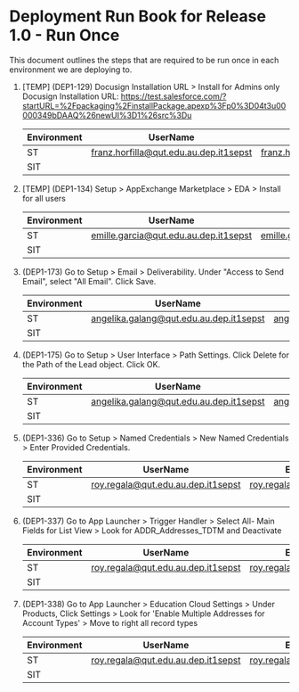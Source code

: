 # Deployment Run Book for Release 1.0 - Run Once

This document outlines the steps that are required to be run once in each environment we are deploying to.

1. [TEMP] (DEP1-129) Docusign Installation URL > Install for Admins only 
Docusign Installation URL: https://test.salesforce.com/?startURL=%2Fpackaging%2FinstallPackage.apexp%3Fp0%3D04t3u00000349bDAAQ%26newUI%3D1%26src%3Du 
   

      | Environment  | UserName                                  | Email                        | 
      |--------------|-------------------------------------------|------------------------------|
      | ST           |franz.horfilla@qut.edu.au.dep.it1sepst     |franz.horfilla@qut.edu.au     | 
      | SIT          |                                           |                              | 

2. [TEMP] (DEP1-134) Setup > AppExchange Marketplace > EDA > Install for all users
   
      | Environment  | UserName                                  | Email                        | 
      |--------------|-------------------------------------------|------------------------------|
      | ST           |	emille.garcia@qut.edu.au.dep.it1sepst    |emille.garcia@qut.edu.au      | 
      | SIT          |                                           |                              |

3. (DEP1-173) Go to Setup > Email > Deliverability. Under "Access to Send Email", select "All Email". Click Save. 
   

      | Environment  | UserName                                  | Email                        | 
      |--------------|-------------------------------------------|------------------------------|
      | ST           |angelika.galang@qut.edu.au.dep.it1sepst    |angelika.galang@qut.edu.au    | 
      | SIT          |                                           |                              | 

4. (DEP1-175) Go to Setup > User Interface > Path Settings. Click Delete for the Path of the Lead object. Click OK.
   
      | Environment  | UserName                                  | Email                        | 
      |--------------|-------------------------------------------|------------------------------|
      | ST           |angelika.galang@qut.edu.au.dep.it1sepst    |angelika.galang@qut.edu.au    | 
      | SIT          |                                           |                              | 

5. (DEP1-336) Go to Setup > Named Credentials > New Named Credentials > Enter Provided Credentials.
   
      | Environment  | UserName                                  | Email                        | 
      |--------------|-------------------------------------------|------------------------------|
      | ST           |roy.regala@qut.edu.au.dep.it1sepst         |roy.regala@qut.edu.au         | 
      | SIT          |                                           |                              | 
6. (DEP1-337) Go to App Launcher > Trigger Handler > Select All- Main Fields for List View > Look for ADDR_Addresses_TDTM and Deactivate
   
      | Environment  | UserName                                  | Email                        | 
      |--------------|-------------------------------------------|------------------------------|
      | ST           |roy.regala@qut.edu.au.dep.it1sepst         |roy.regala@qut.edu.au         | 
      | SIT          |                                           |                              | 
7. (DEP1-338) Go to App Launcher > Education Cloud Settings > Under Products, Click Settings > Look for 'Enable Multiple Addresses for Account Types' > Move to right all record types
   
      | Environment  | UserName                                  | Email                        | 
      |--------------|-------------------------------------------|------------------------------|
      | ST           |roy.regala@qut.edu.au.dep.it1sepst         |roy.regala@qut.edu.au         | 
      | SIT          |                                           |                              | 